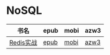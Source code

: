 # NoSQL

| 书名 | epub | mobi | azw3 |
| --- | --- | --- | --- |
| [Redis实战](http://ct.dalanmei.com/f/31084289-571908929-81266c) | [epub](http://ct.dalanmei.com/f/31084289-571908929-81266c) | [mobi](http://ct.dalanmei.com/f/31084289-571555663-85f962) | [azw3](http://ct.dalanmei.com/f/31084289-572072354-cf1610) |
